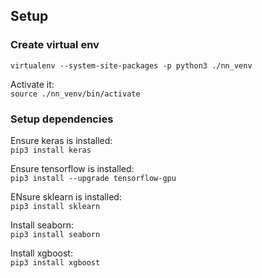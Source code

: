 ## Setup

### Create virtual env

`virtualenv --system-site-packages -p python3 ./nn_venv`  

Activate it:  
`source ./nn_venv/bin/activate `

### Setup dependencies 

Ensure keras is installed:  
`pip3 install keras`  

Ensure tensorflow is installed:  
`pip3 install --upgrade tensorflow-gpu`  

ENsure sklearn is installed:  
`pip3 install sklearn`  

Install seaborn:  
`pip3 install seaborn`  

Install xgboost:  
`pip3 install xgboost`